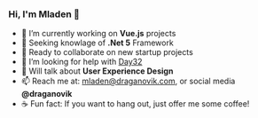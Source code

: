 ### Hi, I'm Mladen 👋

- 🔭 I’m currently working on **Vue.js** projects
- 🌱 Seeking knowlage of **.Net 5** Framework
- 👯 Ready to collaborate on new startup projects 
- 🤔 I’m looking for help with [Day32](https://github.com/draganovik/Day32)
- 💬 Will talk about **User Experience Design**
- 📫 Reach me at: mladen@draganovik.com, or social media **@draganovik**
- ☕️ Fun fact: If you want to hang out, just offer me some coffee!
